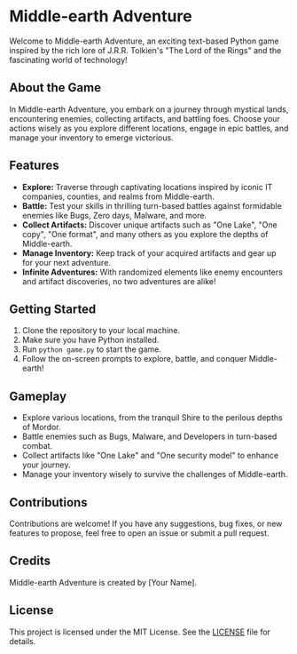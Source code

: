 # Middle-earth Adventure

Welcome to Middle-earth Adventure, an exciting text-based Python game inspired by the rich lore of J.R.R. Tolkien's "The Lord of the Rings" and the fascinating world of technology!

## About the Game

In Middle-earth Adventure, you embark on a journey through mystical lands, encountering enemies, collecting artifacts, and battling foes. Choose your actions wisely as you explore different locations, engage in epic battles, and manage your inventory to emerge victorious.

## Features

- **Explore:** Traverse through captivating locations inspired by iconic IT companies, counties, and realms from Middle-earth.
- **Battle:** Test your skills in thrilling turn-based battles against formidable enemies like Bugs, Zero days, Malware, and more.
- **Collect Artifacts:** Discover unique artifacts such as "One Lake", "One copy", "One format", and many others as you explore the depths of Middle-earth.
- **Manage Inventory:** Keep track of your acquired artifacts and gear up for your next adventure.
- **Infinite Adventures:** With randomized elements like enemy encounters and artifact discoveries, no two adventures are alike!

## Getting Started

1. Clone the repository to your local machine.
2. Make sure you have Python installed.
3. Run `python game.py` to start the game.
4. Follow the on-screen prompts to explore, battle, and conquer Middle-earth!

## Gameplay

- Explore various locations, from the tranquil Shire to the perilous depths of Mordor.
- Battle enemies such as Bugs, Malware, and Developers in turn-based combat.
- Collect artifacts like "One Lake" and "One security model" to enhance your journey.
- Manage your inventory wisely to survive the challenges of Middle-earth.

## Contributions

Contributions are welcome! If you have any suggestions, bug fixes, or new features to propose, feel free to open an issue or submit a pull request.

## Credits

Middle-earth Adventure is created by [Your Name].

## License

This project is licensed under the MIT License. See the [LICENSE](LICENSE) file for details.
